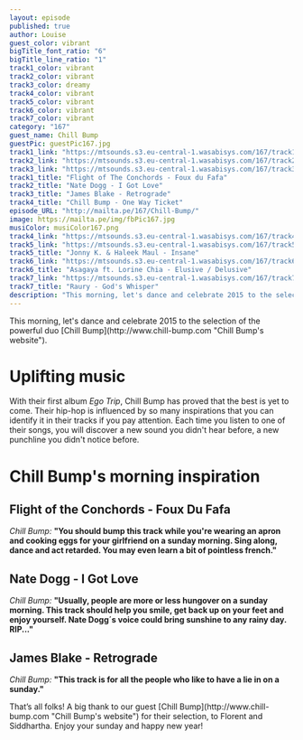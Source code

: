 ```yaml
---
layout: episode
published: true
author: Louise
guest_color: vibrant
bigTitle_font_ratio: "6"
bigTitle_line_ratio: "1"
track1_color: vibrant
track2_color: vibrant
track3_color: dreamy
track4_color: vibrant
track5_color: vibrant
track6_color: vibrant
track7_color: vibrant
category: "167"
guest_name: Chill Bump
guestPic: guestPic167.jpg
track1_link: "https://mtsounds.s3.eu-central-1.wasabisys.com/167/track1.mp3"
track2_link: "https://mtsounds.s3.eu-central-1.wasabisys.com/167/track2.mp3"
track3_link: "https://mtsounds.s3.eu-central-1.wasabisys.com/167/track3.mp3"
track1_title: "Flight of The Conchords - Foux du Fafa"
track2_title: "Nate Dogg - I Got Love"
track3_title: "James Blake - Retrograde"
track4_title: "Chill Bump - One Way Ticket"
episode_URL: "http://mailta.pe/167/Chill-Bump/"
image: https://mailta.pe/img/fbPic167.jpg
musiColor: musiColor167.png
track4_link: "https://mtsounds.s3.eu-central-1.wasabisys.com/167/track4.mp3"
track5_link: "https://mtsounds.s3.eu-central-1.wasabisys.com/167/track5.mp3"
track5_title: "Jonny K. & Haleek Maul - Insane"
track6_link: "https://mtsounds.s3.eu-central-1.wasabisys.com/167/track6.mp3"
track6_title: "Asagaya ft. Lorine Chia - Elusive / Delusive"
track7_link: "https://mtsounds.s3.eu-central-1.wasabisys.com/167/track7.mp3"
track7_title: "Raury - God's Whisper"
description: "This morning, let's dance and celebrate 2015 to the selection of the powerful duo Chill Bump."
---
```


<p id="introduction">
This morning, let's dance and celebrate 2015 to the selection of the powerful duo [Chill Bump](http://www.chill-bump.com "Chill Bump's website").</p>
 
# Uplifting music

With their first album _Ego Trip_, Chill Bump has proved that the best is yet to come. Their hip-hop is influenced by so many inspirations that you can identify it in their tracks if you pay attention. Each time you listen to one of their songs, you will discover a new sound you didn't hear before, a new punchline you didn't notice before.
 
# Chill Bump's morning inspiration
 
## Flight of the Conchords - Foux Du Fafa
_Chill Bump:_ **"**You should bump this track while you're wearing an apron and cooking eggs for your girlfriend on a sunday morning. Sing along, dance and act retarded. You may even learn a bit of pointless french.**"**
 
## Nate Dogg - I Got Love
_Chill Bump:_ **"**Usually, people are more or less hungover on a sunday morning. This track should help you smile, get back up on your feet and enjoy yourself. Nate Dogg´s voice could bring sunshine to any rainy day. RIP...**"**
 
## James Blake - Retrograde
_Chill Bump:_ **"**This track is for all the people who like to have a lie in on a sunday.**"** 
 
<p id="outroduction">
That’s all folks! A big thank to our guest [Chill Bump](http://www.chill-bump.com "Chill Bump's website") for their selection, to Florent and Siddhartha. Enjoy your sunday and happy new year!
</p>